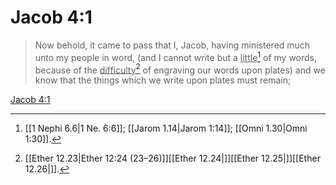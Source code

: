 # Jacob 4:1

> Now behold, it came to pass that I, Jacob, having ministered much unto my people in word, (and I cannot write but a <u>little</u>[^a] of my words, because of the <u>difficulty</u>[^b] of engraving our words upon plates) and we know that the things which we write upon plates must remain;

[Jacob 4:1](https://www.churchofjesuschrist.org/study/scriptures/bofm/jacob/4?lang=eng&id=p1#p1)


[^a]: [[1 Nephi 6.6|1 Ne. 6:6]]; [[Jarom 1.14|Jarom 1:14]]; [[Omni 1.30|Omni 1:30]].  
[^b]: [[Ether 12.23|Ether 12:24 (23–26)]][[Ether 12.24|]][[Ether 12.25|]][[Ether 12.26|]].  
